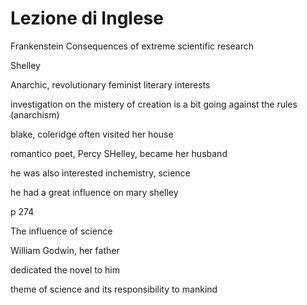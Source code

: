 # Lezione di Inglese


Frankenstein
 Consequences of extreme scientific research

Shelley

Anarchic, revolutionary
feminist
literary interests

investigation on the mistery of creation is a bit going against the rules (anarchism)

blake, coleridge often visited her house

romantico poet, Percy SHelley, became her husband

he was also interested inchemistry, science

he had a great influence on mary shelley


p 274

The influence of science

William Godwin, her father

dedicated the novel to him

theme of science and its responsibility to mankind
<!--stackedit_data:
eyJoaXN0b3J5IjpbMjEyNDkxNDY2MiwtMTQ4OTUwMzY1OCw4Nj
Q1MjY4ODYsMjA3NjkzNTY0NV19
-->